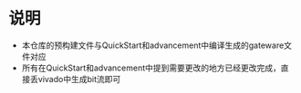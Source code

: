 # 说明
* 本仓库的预构建文件与QuickStart和advancement中编译生成的gateware文件对应
* 所有在QuickStart和advancement中提到需要更改的地方已经更改完成，直接丢vivado中生成bit流即可
